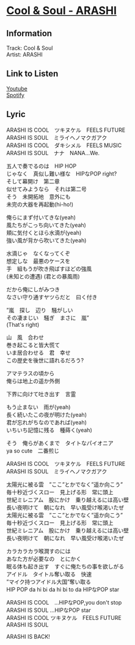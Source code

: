 # [Cool & Soul - ARASHI](https://j-lyric.net/artist/a000eac/l00f002.html)  
## Information  
Track: Cool & Soul  
Artist: ARASHI  
## Link to Listen  
[Youtube](null)  
[Spotify](null)  
## Lyric  
ARASHI IS COOL　ツキヌケル　FEELS FUTURE  
ARASHI IS SOUL　ミライヘノマクガアク  
ARASHI IS COOL　ダキシメル　FEELS MUSIC  
ARASHI IS SOUL　ナナ　NANA…We.  
  
五人で奏でるのは　HIP HOP  
じゃなく　真似し難い様な　HIPなPOP right?  
そして幕開け　第二章  
似せてみようなら　それは第二号  
そう　未開拓地　意外にも  
未完の大器を再起動(hi-ho!)  
  
俺らにまず付いてきな(yeah)  
風たちがこっち向いてきた(yeah)  
頬に気付くとほら水滴が(yeah)  
強い風が背から吹いてきた(yeah)  
  
水滴じゃ　なくなってくぞ  
想定しな　最悪のケースを  
手　組もうが吹き飛ばすほどの強風  
(未知との遭遇) (君との暴風雨)  
  
だから俺にしがみつき  
なさい守り通すヤツらだと　曰く付き  
  
”嵐　探し　辺り　騒がしい  
その凄まじい　騒ぎ　まさに　嵐”  
(That's right)  
  
山　風　合わせ  
巻き起こると皆大慌て  
いま居合わせる　君　幸せ  
この歴史を後世に語れるだろう?  
  
アマテラスの頃から  
俺らは地上の遥か外側  
  
下界に向けて吐き出す　言霊  
  
もう止まない　雨が(yeah)  
長く続いたこの夜が明けた(yeah)  
君が忘れがちなのであれば(yeah)  
いちいち記憶に残る　種蒔く(yeah)  
  
そう　俺らがあくまで　タイトなパイオニア  
ya so cute　二番煎じ  
  
ARASHI IS COOL　ツキヌケル　FEELS FUTURE  
ARASHI IS SOUL　ミライヘノマクガアク  
  
太陽光に被る雲　”ここ”とかでなく”遥か向こう”  
毎十秒近づくスロー　見上げる形　常に頭上  
世紀ミレニアム　股にかけ　乗り越えるには高い壁  
長い夜明けて　朝になれ　早い風受け喉渇いたぜ  
太陽光に被る雲　”ここ”とかでなく”遥か向こう”  
毎十秒近づくスロー　見上げる形　常に頭上  
世紀ミレニアム　股にかけ　乗り越えるには高い壁  
長い夜明けて　朝になれ　早い風受け喉渇いたぜ  
  
カラカラカラ喉潤すのには  
あなた方が必要なの　とにかく  
眠る体も起き出す　すぐに俺たちの事を欲しがる  
アイドル　タイトル奪い取る　快速  
”マイク持つアイドル大国”奪い取る  
HIP POP da hi bi da hi bi to da HIPなPOP star  
  
ARASHI IS COOL　…HIPなPOP,you don't stop  
ARASHI IS SOUL  …HIPなPOP star  
ARASHI IS COOL  ツキヌケル　FEELS FUTURE  
ARASHI IS SOUL  
  
ARASHI IS BACK!  
  
